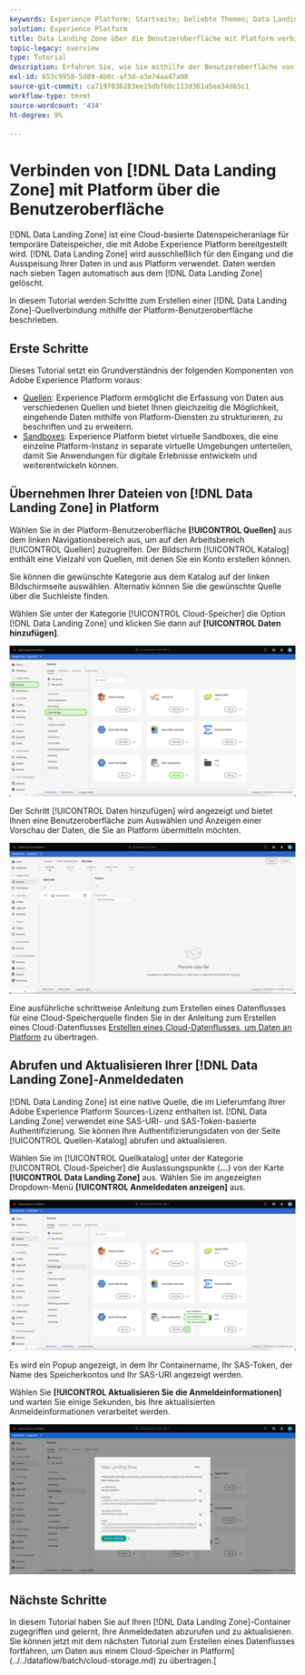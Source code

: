 ```yaml
---
keywords: Experience Platform; Startseite; beliebte Themen; Data Landing Zone; Daten-Landingzone
solution: Experience Platform
title: Data Landing Zone über die Benutzeroberfläche mit Platform verbinden
topic-legacy: overview
type: Tutorial
description: Erfahren Sie, wie Sie mithilfe der Benutzeroberfläche von Platform einen Quell-Connector für die Data Landing Zone erstellen.
exl-id: 653c9958-5d89-4b0c-af3d-a3e74aa47a08
source-git-commit: ca7197036283ee15dbf60c113d361a5ea34d65c1
workflow-type: tm+mt
source-wordcount: '434'
ht-degree: 9%

---
```


# Verbinden von [!DNL Data Landing Zone] mit Platform über die Benutzeroberfläche

[!DNL Data Landing Zone] ist eine Cloud-basierte Datenspeicheranlage für temporäre Dateispeicher, die mit Adobe Experience Platform bereitgestellt wird. [!DNL Data Landing Zone] wird ausschließlich für den Eingang und die Ausspeisung Ihrer Daten in und aus Platform verwendet. Daten werden nach sieben Tagen automatisch aus dem [!DNL Data Landing Zone] gelöscht.

In diesem Tutorial werden Schritte zum Erstellen einer [!DNL Data Landing Zone]-Quellverbindung mithilfe der Platform-Benutzeroberfläche beschrieben.

## Erste Schritte

Dieses Tutorial setzt ein Grundverständnis der folgenden Komponenten von Adobe Experience Platform voraus:

* [Quellen](../../../../home.md): Experience Platform ermöglicht die Erfassung von Daten aus verschiedenen Quellen und bietet Ihnen gleichzeitig die Möglichkeit, eingehende Daten mithilfe von Platform-Diensten zu strukturieren, zu beschriften und zu erweitern.
* [Sandboxes](../../../../../sandboxes/home.md): Experience Platform bietet virtuelle Sandboxes, die eine einzelne Platform-Instanz in separate virtuelle Umgebungen unterteilen, damit Sie Anwendungen für digitale Erlebnisse entwickeln und weiterentwickeln können.

## Übernehmen Ihrer Dateien von [!DNL Data Landing Zone] in Platform

Wählen Sie in der Platform-Benutzeroberfläche **[!UICONTROL Quellen]** aus dem linken Navigationsbereich aus, um auf den Arbeitsbereich [!UICONTROL Quellen] zuzugreifen. Der Bildschirm [!UICONTROL Katalog] enthält eine Vielzahl von Quellen, mit denen Sie ein Konto erstellen können.

Sie können die gewünschte Kategorie aus dem Katalog auf der linken Bildschirmseite auswählen. Alternativ können Sie die gewünschte Quelle über die Suchleiste finden.

Wählen Sie unter der Kategorie [!UICONTROL Cloud-Speicher] die Option [!DNL Data Landing Zone] und klicken Sie dann auf **[!UICONTROL Daten hinzufügen]**.

![Katalog](../../../../images/tutorials/create/dlz/catalog.png)

Der Schritt [!UICONTROL Daten hinzufügen] wird angezeigt und bietet Ihnen eine Benutzeroberfläche zum Auswählen und Anzeigen einer Vorschau der Daten, die Sie an Platform übermitteln möchten.

![add-data](../../../../images/tutorials/create/dlz/add-data.png)

Eine ausführliche schrittweise Anleitung zum Erstellen eines Datenflusses für eine Cloud-Speicherquelle finden Sie in der Anleitung zum Erstellen eines Cloud-Datenflusses [Erstellen eines Cloud-Datenflusses, um Daten an Platform](../../dataflow/batch/cloud-storage.md) zu übertragen.

## Abrufen und Aktualisieren Ihrer [!DNL Data Landing Zone]-Anmeldedaten

[!DNL Data Landing Zone] ist eine native Quelle, die im Lieferumfang Ihrer Adobe Experience Platform Sources-Lizenz enthalten ist. [!DNL Data Landing Zone] verwendet eine SAS-URI- und SAS-Token-basierte Authentifizierung. Sie können Ihre Authentifizierungsdaten von der Seite [!UICONTROL Quellen-Katalog] abrufen und aktualisieren.

Wählen Sie im [!UICONTROL Quellkatalog] unter der Kategorie [!UICONTROL Cloud-Speicher] die Auslassungspunkte (**...**) von der Karte **[!UICONTROL Data Landing Zone]** aus. Wählen Sie im angezeigten Dropdown-Menü **[!UICONTROL Anmeldedaten anzeigen]** aus.

![options](../../../../images/tutorials/create/dlz/options.png)

Es wird ein Popup angezeigt, in dem Ihr Containername, Ihr SAS-Token, der Name des Speicherkontos und Ihr SAS-URI angezeigt werden.

Wählen Sie **[!UICONTROL Aktualisieren Sie die Anmeldeinformationen]** und warten Sie einige Sekunden, bis Ihre aktualisierten Anmeldeinformationen verarbeitet werden.

![view-credentials](../../../../images/tutorials/create/dlz/credentials.png)

## Nächste Schritte

In diesem Tutorial haben Sie auf Ihren [!DNL Data Landing Zone]-Container zugegriffen und gelernt, Ihre Anmeldedaten abzurufen und zu aktualisieren. Sie können jetzt mit dem nächsten Tutorial zum Erstellen eines Datenflusses fortfahren, um Daten aus einem Cloud-Speicher in Platform](../../dataflow/batch/cloud-storage.md) zu übertragen.[
